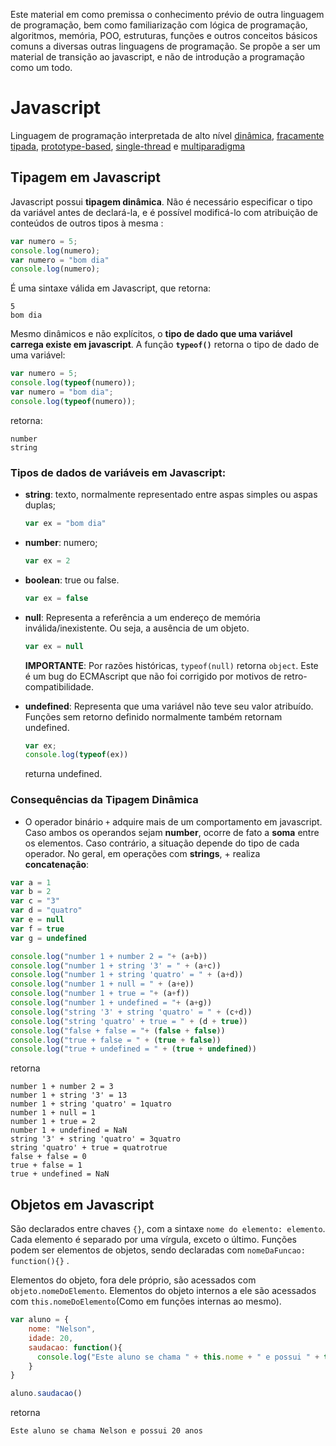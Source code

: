 Este material em como premissa o conhecimento prévio de outra linguagem de programação, bem como familiarização com lógica de programação, algoritmos, memória, POO, estruturas,  funções e outros conceitos básicos comuns a diversas outras linguagens de programação. Se propõe a ser um material de transição ao javascript, e não de introdução a programação como um todo.   

# Javascript
Linguagem de programação interpretada de alto nível <a href = "https://stackoverflow.com/questions/32476680/what-does-it-mean-that-javascript-is-dynamic">dinâmica</a>, <a href = "https://stackoverflow.com/questions/964910/is-javascript-an-untyped-language">fracamente tipada</a>,
<a href = "https://developer.mozilla.org/en-US/docs/Web/JavaScript/Guide/Details_of_the_Object_Model#Class-based_vs._prototype-based_languages">prototype-based</a>, 
<a href = "https://www.red-gate.com/simple-talk/dotnet/asp-net/javascript-single-threaded/">single-thread</a> 
e <a href = "https://medium.com/javascript-scene/10-interview-questions-every-javascript-developer-should-know-6fa6bdf5ad95">multiparadigma</a>

## Tipagem em Javascript
Javascript possui **tipagem dinâmica**. Não é necessário especificar o tipo da variável antes de declará-la, e é possível modificá-lo com atribuição de conteúdos de outros tipos à mesma : 

```javascript
var numero = 5;
console.log(numero);
var numero = "bom dia"
console.log(numero);
```

É uma sintaxe válida em Javascript, que retorna: 

```
5
bom dia
```

Mesmo dinâmicos e não explícitos, o **tipo de dado que uma variável carrega existe em javascript**. A função **```typeof()```** retorna o tipo de dado de uma variável: 

```javascript
var numero = 5;
console.log(typeof(numero));
var numero = "bom dia";
console.log(typeof(numero));
```

retorna: 

```
number
string
```

### Tipos de dados de variáveis em Javascript:
- **string**: texto, normalmente representado entre aspas simples ou aspas duplas; 
    ```javascript
    var ex = "bom dia"
    ```
- **number**: numero;
    ```javascript
    var ex = 2
    ```
- **boolean**: true ou false. 
    ```javascript
    var ex = false
    ```
- **null**: Representa a referência a um endereço de memória inválida/inexistente. Ou seja, a ausência de um objeto. 
    ```javascript
    var ex = null
    ```

    **IMPORTANTE**: Por razões históricas, ```typeof(null)``` retorna ```object```. Este é um bug do ECMAscript que não foi corrigido por motivos de retro-compatibilidade. 

- **undefined**: Representa que uma variável não teve seu valor atribuído. Funções sem retorno definido normalmente também retornam undefined. 
    ```javascript
    var ex;
    console.log(typeof(ex))
    ```
    returna undefined. 

### Consequências da Tipagem Dinâmica

- O operador binário ```+``` adquire mais de um comportamento em javascript. Caso ambos os operandos sejam **number**, ocorre de fato a **soma** entre os elementos. Caso contrário, a situação depende do tipo de cada operador. No geral, em operações com **strings**, + realiza **concatenação**: 

```js
var a = 1
var b = 2
var c = "3"
var d = "quatro"
var e = null
var f = true
var g = undefined

console.log("number 1 + number 2 = "+ (a+b))
console.log("number 1 + string '3' = " + (a+c))
console.log("number 1 + string 'quatro' = " + (a+d))
console.log("number 1 + null = " + (a+e))
console.log("number 1 + true = "+ (a+f))
console.log("number 1 + undefined = "+ (a+g))
console.log("string '3' + string 'quatro' = " + (c+d))
console.log("string 'quatro' + true = " + (d + true))
console.log("false + false = "+ (false + false))
console.log("true + false = " + (true + false))
console.log("true + undefined = " + (true + undefined))
```

retorna

```
number 1 + number 2 = 3
number 1 + string '3' = 13
number 1 + string 'quatro' = 1quatro
number 1 + null = 1
number 1 + true = 2
number 1 + undefined = NaN
string '3' + string 'quatro' = 3quatro
string 'quatro' + true = quatrotrue
false + false = 0
true + false = 1
true + undefined = NaN
```


## Objetos em Javascript
São declarados entre chaves ```{}```, com a sintaxe ```nome do elemento: elemento```. Cada elemento é separado por uma vírgula, exceto o último.  Funções podem ser elementos de objetos, sendo declaradas com ```nomeDaFuncao: function(){}``` . 

Elementos do objeto, fora dele próprio, são acessados com ```objeto.nomeDoElemento```. Elementos do objeto internos a ele são acessados com ```this.nomeDoElemento```(Como em funções internas ao mesmo). 
```javascript
var aluno = {
    nome: "Nelson",
    idade: 20,
    saudacao: function(){
      console.log("Este aluno se chama " + this.nome + " e possui " + this.idade + " anos");
    }
}

aluno.saudacao()
```

retorna 
```
Este aluno se chama Nelson e possui 20 anos
```
